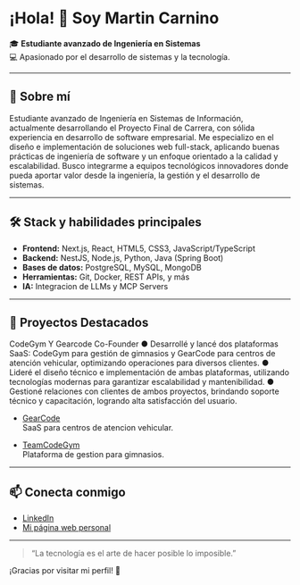 # ¡Hola! 👋 Soy Martin Carnino

🎓 **Estudiante avanzado de Ingeniería en Sistemas**  
💻 Apasionado por el desarrollo de sistemas y la tecnología.

---

## 🚀 Sobre mí

Estudiante avanzado de Ingeniería en Sistemas de Información, actualmente desarrollando el Proyecto Final de Carrera,
con sólida experiencia en desarrollo de software empresarial. Me especializo en el diseño e implementación de soluciones
web full-stack, aplicando buenas prácticas de ingeniería de software y un enfoque orientado a la calidad y escalabilidad.
Busco integrarme a equipos tecnológicos innovadores donde pueda aportar valor desde la ingeniería, la gestión y el
desarrollo de sistemas.

---

## 🛠️ Stack y habilidades principales

- **Frontend:** Next.js, React, HTML5, CSS3, JavaScript/TypeScript
- **Backend:** NestJS, Node.js, Python, Java (Spring Boot)
- **Bases de datos:** PostgreSQL, MySQL, MongoDB
- **Herramientas:** Git, Docker, REST APIs, y más
- **IA:** Integracion de LLMs y MCP Servers

---

## 🌟 Proyectos Destacados

CodeGym Y Gearcode
Co-Founder
● Desarrollé y lancé dos plataformas SaaS: CodeGym para gestión de gimnasios y GearCode para centros
de atención vehicular, optimizando operaciones para diversos clientes.
● Lideré el diseño técnico e implementación de ambas plataformas, utilizando tecnologías modernas para
garantizar escalabilidad y mantenibilidad.
● Gestioné relaciones con clientes de ambos proyectos, brindando soporte técnico y capacitación,
logrando alta satisfacción del usuario. 


- [GearCode](https://gearcode.vercel.app/)  
  SaaS para centros de atencion vehicular.

- [TeamCodeGym](https://teamcodegym.web.app/)  
  Plataforma de gestion para gimnasios.

---

## 📫 Conecta conmigo

- [LinkedIn](https://www.linkedin.com/in/martin-carnino/)
- [Mi página web personal](https://martincarnino.vercel.app/)

---

> “La tecnología es el arte de hacer posible lo imposible.”

¡Gracias por visitar mi perfil! 🚀
